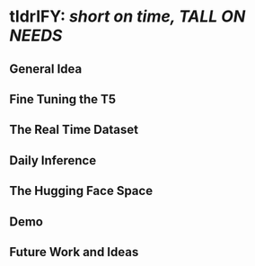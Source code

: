 # tldrIFY: _short on time, TALL ON NEEDS_

## General Idea

## Fine Tuning the T5

## The Real Time Dataset

## Daily Inference

## The Hugging Face Space

## Demo

## Future Work and Ideas
